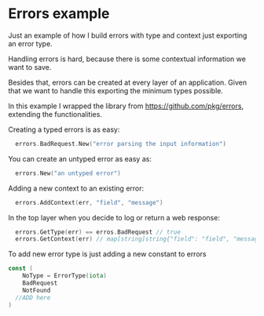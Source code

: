 # Errors example
Just an example of how I build errors with type and context just exporting an error type.

Handling errors is hard, because there is some contextual information we want to save. 

Besides that, errors can be created at every layer of an application. 
Given that we want to handle this exporting the minimum types possible.

In this example I wrapped the library from https://github.com/pkg/errors, extending the functionalities.

Creating a typed errors is as easy:

```GO
  errors.BadRequest.New("error parsing the input information")
```

You can create an untyped error as easy as:

```GO
  errors.New("an untyped error")
```

Adding a new context to an existing error:

```GO
  errors.AddContext(err, "field", "message")
```

In the top layer when you decide to log or return a web response:

```GO
  errors.GetType(err) == erros.BadRequest // true
  errors.GetContext(err) // map[string]string{"field": "field", "message": "message"}
```

To add new error type is just adding a new constant to errors

```GO
const (
	NoType = ErrorType(iota)
	BadRequest
	NotFound
  //ADD here
)
```

